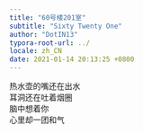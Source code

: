 ```yaml
---
title: "60号楼201室"
subtitle: "Sixty Twenty One"
author: "DotIN13"
typora-root-url: ../
locale: zh_CN
date: 2021-01-14 20:13:25 +0800
---
```


热水壶的嘴还在出水  
耳洞还在吐着烟圈  
脑中想着你  
心里却一团和气
